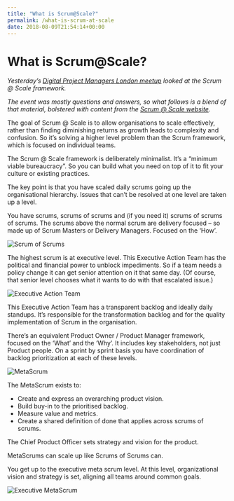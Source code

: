 ```yaml
---
title: "What is Scrum@Scale?"
permalink: /what-is-scrum-at-scale
date: 2018-08-09T21:54:14+00:00
---
```


# What is Scrum@Scale?

*Yesterday’s [Digital Project Managers London meetup](https://www.meetup.com/agileDPML/events/252328300/) looked at the Scrum @ Scale framework.*

*The event was mostly questions and answers, so what follows is a blend of that material, bolstered with content from the [Scrum @ Scale website](https://www.scrumatscale.com/scrum-at-scale-guide-read-online/).*

The goal of Scrum @ Scale is to allow organisations to scale effectively, rather than finding diminishing returns as growth leads to complexity and confusion. So it’s solving a higher level problem than the Scrum framework, which is focused on individual teams.

The Scrum @ Scale framework is deliberately minimalist. It’s a “minimum viable bureaucracy”. So you can build what you need on top of it to fit your culture or existing practices.

The key point is that you have scaled daily scrums going up the organisational hierarchy. Issues that can’t be resolved at one level are taken up a level.

You have scrums, scrums of scrums and (if you need it) scrums of scrums of scrums. The scrums above the normal scrum are delivery focused – so made up of Scrum Masters or Delivery Managers. Focused on the ‘How’.

![Scrum of Scrums](What%20is%20Scrum@Scale%20%E2%80%93%20Martin%20Lugton_files/Scrum-of-Scrums.png)

The highest scrum is at executive level. This Executive Action Team has the political and financial power to unblock impediments. So if a team needs a policy change it can get senior attention on it that same day. (Of course, that senior level chooses what it wants to do with that escalated issue.)

![Executive Action Team](What%20is%20Scrum@Scale%20%E2%80%93%20Martin%20Lugton_files/Executive-Action-Team.png)

This Executive Action Team has a transparent backlog and ideally daily standups. It’s responsible for the transformation backlog and for the quality implementation of Scrum in the organisation.

There’s an equivalent Product Owner / Product Manager framework, focused on the ‘What’ and the ‘Why’. It includes key stakeholders, not just Product people. On a sprint by sprint basis you have coordination of backlog prioritization at each of these levels.

![MetaScrum](What%20is%20Scrum@Scale%20%E2%80%93%20Martin%20Lugton_files/MetaScrum.png)

The MetaScrum exists to:

- Create and express an overarching product vision.
- Build buy-in to the prioritised backlog.
- Measure value and metrics.
- Create a shared definition of done that applies across scrums of scrums.

The Chief Product Officer sets strategy and vision for the product.

MetaScrums can scale up like Scrums of Scrums can.

You get up to the executive meta scrum level. At this level, organizational vision and strategy is set, aligning all teams around common goals.

![Executive MetaScrum](What%20is%20Scrum@Scale%20%E2%80%93%20Martin%20Lugton_files/Executive-MetaScrum.png)